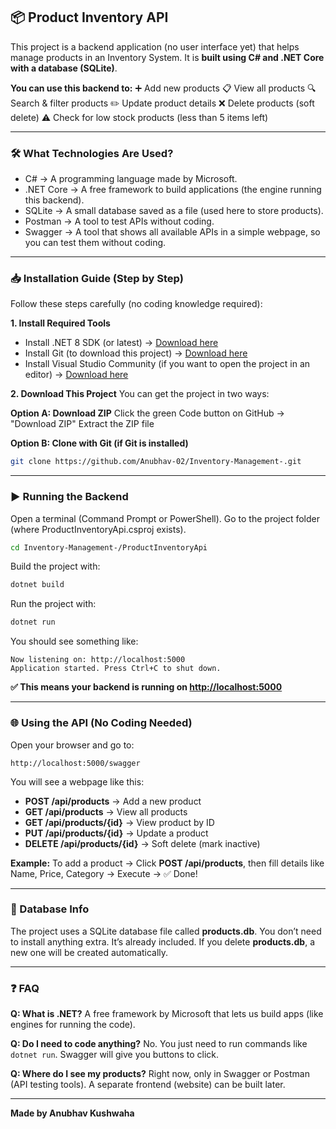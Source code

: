 ## 📦 Product Inventory API

This project is a backend application (no user interface yet) that helps manage products in an Inventory System.
It is **built using C# and .NET Core with a database (SQLite)**.

**You can use this backend to:**
➕ Add new products
📋 View all products
🔍 Search & filter products
✏️ Update product details
❌ Delete products (soft delete)
⚠️ Check for low stock products (less than 5 items left)

---

### 🛠 What Technologies Are Used?

* C# → A programming language made by Microsoft.
* .NET Core → A free framework to build applications (the engine running this backend).
* SQLite → A small database saved as a file (used here to store products).
* Postman → A tool to test APIs without coding.
* Swagger → A tool that shows all available APIs in a simple webpage, so you can test them without coding.

---

### 📥 Installation Guide (Step by Step)

Follow these steps carefully (no coding knowledge required):

**1. Install Required Tools**

* Install .NET 8 SDK (or latest) → [Download here](https://dotnet.microsoft.com/en-us/download)
* Install Git (to download this project) → [Download here](https://git-scm.com/downloads)
* Install Visual Studio Community (if you want to open the project in an editor) → [Download here](https://visualstudio.microsoft.com/vs/community/)

**2. Download This Project**
You can get the project in two ways:

**Option A: Download ZIP**
Click the green Code button on GitHub → "Download ZIP"
Extract the ZIP file

**Option B: Clone with Git (if Git is installed)**

```bash
git clone https://github.com/Anubhav-02/Inventory-Management-.git
```

---

### ▶️ Running the Backend

Open a terminal (Command Prompt or PowerShell).
Go to the project folder (where ProductInventoryApi.csproj exists).

```bash
cd Inventory-Management-/ProductInventoryApi
```

Build the project with:

```bash
dotnet build
```

Run the project with:

```bash
dotnet run
```

You should see something like:

```
Now listening on: http://localhost:5000
Application started. Press Ctrl+C to shut down.
```

**✅ This means your backend is running on [http://localhost:5000](http://localhost:5000)**

---

### 🌐 Using the API (No Coding Needed)

Open your browser and go to:

```
http://localhost:5000/swagger
```

You will see a webpage like this:

* **POST /api/products** → Add a new product
* **GET /api/products** → View all products
* **GET /api/products/{id}** → View product by ID
* **PUT /api/products/{id}** → Update a product
* **DELETE /api/products/{id}** → Soft delete (mark inactive)

**Example:**
To add a product → Click **POST /api/products**, then fill details like Name, Price, Category → Execute → ✅ Done!

---

### 📂 Database Info

The project uses a SQLite database file called **products.db**.
You don’t need to install anything extra. It’s already included.
If you delete **products.db**, a new one will be created automatically.

---

### ❓ FAQ

**Q: What is .NET?**
A free framework by Microsoft that lets us build apps (like engines for running the code).

**Q: Do I need to code anything?**
No. You just need to run commands like `dotnet run`. Swagger will give you buttons to click.

**Q: Where do I see my products?**
Right now, only in Swagger or Postman (API testing tools). A separate frontend (website) can be built later.

---

**Made by Anubhav Kushwaha**

